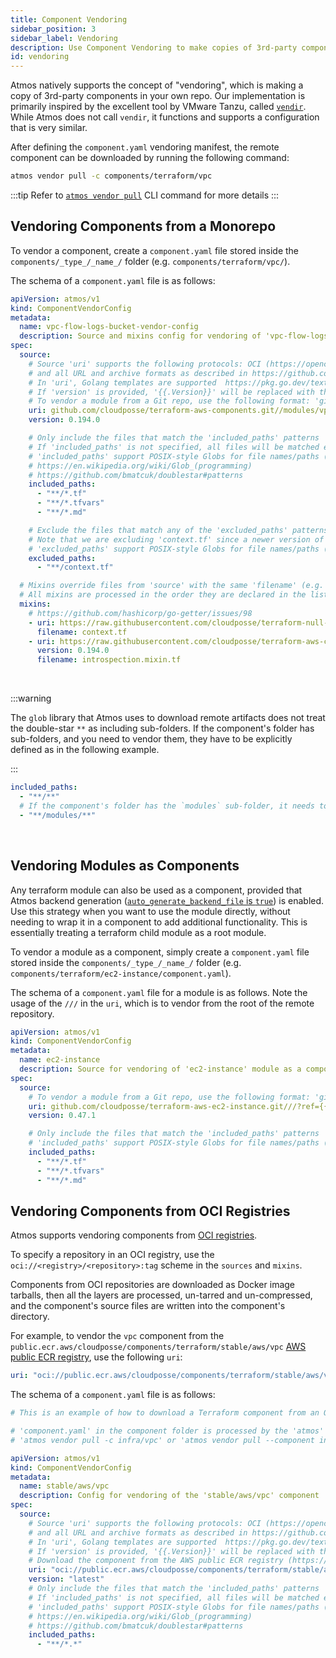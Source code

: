 ```yaml
---
title: Component Vendoring
sidebar_position: 3
sidebar_label: Vendoring
description: Use Component Vendoring to make copies of 3rd-party components in your own repo.
id: vendoring
---
```


Atmos natively supports the concept of "vendoring", which is making a copy of 3rd-party components in your own repo. 
Our implementation is primarily inspired by the excellent tool by VMware Tanzu, called [`vendir`](https://github.com/vmware-tanzu/carvel-vendir). While Atmos does not
call `vendir`, it functions and supports a configuration that is very similar.

After defining the `component.yaml` vendoring manifest, the remote component can be downloaded by running the following command:

```bash
atmos vendor pull -c components/terraform/vpc
```

:::tip
Refer to [`atmos vendor pull`](/cli/commands/vendor/pull) CLI command for more details
:::

## Vendoring Components from a Monorepo

To vendor a component, create a `component.yaml` file stored inside the `components/_type_/_name_/` folder (e.g. `components/terraform/vpc/`).

The schema of a `component.yaml` file is as follows:

```yaml
apiVersion: atmos/v1
kind: ComponentVendorConfig
metadata:
  name: vpc-flow-logs-bucket-vendor-config
  description: Source and mixins config for vendoring of 'vpc-flow-logs-bucket' component
spec:
  source:
    # Source 'uri' supports the following protocols: OCI (https://opencontainers.org), Git, Mercurial, HTTP, HTTPS, Amazon S3, Google GCP,
    # and all URL and archive formats as described in https://github.com/hashicorp/go-getter
    # In 'uri', Golang templates are supported  https://pkg.go.dev/text/template
    # If 'version' is provided, '{{.Version}}' will be replaced with the 'version' value before pulling the files from 'uri'
    # To vendor a module from a Git repo, use the following format: 'github.com/cloudposse/terraform-aws-ec2-instance.git///?ref={{.Version}}
    uri: github.com/cloudposse/terraform-aws-components.git//modules/vpc-flow-logs-bucket?ref={{.Version}}
    version: 0.194.0

    # Only include the files that match the 'included_paths' patterns
    # If 'included_paths' is not specified, all files will be matched except those that match the patterns from 'excluded_paths'
    # 'included_paths' support POSIX-style Globs for file names/paths (double-star/globstar `**` is supported)
    # https://en.wikipedia.org/wiki/Glob_(programming)
    # https://github.com/bmatcuk/doublestar#patterns
    included_paths:
      - "**/*.tf"
      - "**/*.tfvars"
      - "**/*.md"

    # Exclude the files that match any of the 'excluded_paths' patterns
    # Note that we are excluding 'context.tf' since a newer version of it will be downloaded using 'mixins'
    # 'excluded_paths' support POSIX-style Globs for file names/paths (double-star/globstar `**` is supported)
    excluded_paths:
      - "**/context.tf"

  # Mixins override files from 'source' with the same 'filename' (e.g. 'context.tf' will override 'context.tf' from the 'source')
  # All mixins are processed in the order they are declared in the list.
  mixins:
    # https://github.com/hashicorp/go-getter/issues/98
    - uri: https://raw.githubusercontent.com/cloudposse/terraform-null-label/0.25.0/exports/context.tf
      filename: context.tf
    - uri: https://raw.githubusercontent.com/cloudposse/terraform-aws-components/{{.Version}}/modules/datadog-agent/introspection.mixin.tf
      version: 0.194.0
      filename: introspection.mixin.tf
```

<br/>

:::warning

The `glob` library that Atmos uses to download remote artifacts does not treat the double-star `**` as including sub-folders.
If the component's folder has sub-folders, and you need to vendor them, they have to be explicitly defined as in the following example.

:::

```yaml title="component.yaml"
included_paths:
  - "**/**"
  # If the component's folder has the `modules` sub-folder, it needs to be explicitly defined
  - "**/modules/**"
```

<br/>

## Vendoring Modules as Components

Any terraform module can also be used as a component, provided that Atmos backend
generation ([`auto_generate_backend_file` is `true`](/cli/configuration/#components)) is enabled. Use this strategy when you want to use the module
directly, without needing to wrap it in a component to add additional functionality. This is essentially treating a terraform child module as a root
module.

To vendor a module as a component, simply create a `component.yaml` file stored inside the `components/_type_/_name_/` folder
(e.g. `components/terraform/ec2-instance/component.yaml`).

The schema of a `component.yaml` file for a module is as follows.
Note the usage of the `///` in the `uri`, which is to vendor from the root of the remote repository.

```yaml
apiVersion: atmos/v1
kind: ComponentVendorConfig
metadata:
  name: ec2-instance
  description: Source for vendoring of 'ec2-instance' module as a component
spec:
  source:
    # To vendor a module from a Git repo, use the following format: 'github.com/cloudposse/terraform-aws-ec2-instance.git///?ref={{.Version}}
    uri: github.com/cloudposse/terraform-aws-ec2-instance.git///?ref={{.Version}}
    version: 0.47.1

    # Only include the files that match the 'included_paths' patterns
    # 'included_paths' support POSIX-style Globs for file names/paths (double-star/globstar `**` is supported)
    included_paths:
      - "**/*.tf"
      - "**/*.tfvars"
      - "**/*.md"
```

## Vendoring Components from OCI Registries

Atmos supports vendoring components from [OCI registries](https://opencontainers.org).

To specify a repository in an OCI registry, use the `oci://<registry>/<repository>:tag` scheme in the `sources` and `mixins`.

Components from OCI repositories are downloaded as Docker image tarballs, then all the layers are processed, un-tarred and un-compressed,
and the component's source files are written into the component's directory.

For example, to vendor the `vpc` component from the `public.ecr.aws/cloudposse/components/terraform/stable/aws/vpc`
[AWS public ECR registry](https://docs.aws.amazon.com/AmazonECR/latest/public/public-registries.html), use the following `uri`:

```yaml
uri: "oci://public.ecr.aws/cloudposse/components/terraform/stable/aws/vpc:latest"
```

The schema of a `component.yaml` file is as follows:

```yaml
# This is an example of how to download a Terraform component from an OCI registry (https://opencontainers.org), e.g. AWS Public ECR

# 'component.yaml' in the component folder is processed by the 'atmos' commands:
# 'atmos vendor pull -c infra/vpc' or 'atmos vendor pull --component infra/vpc'

apiVersion: atmos/v1
kind: ComponentVendorConfig
metadata:
  name: stable/aws/vpc
  description: Config for vendoring of the 'stable/aws/vpc' component
spec:
  source:
    # Source 'uri' supports the following protocols: OCI (https://opencontainers.org), Git, Mercurial, HTTP, HTTPS, Amazon S3, Google GCP,
    # and all URL and archive formats as described in https://github.com/hashicorp/go-getter
    # In 'uri', Golang templates are supported  https://pkg.go.dev/text/template
    # If 'version' is provided, '{{.Version}}' will be replaced with the 'version' value before pulling the files from 'uri'
    # Download the component from the AWS public ECR registry (https://docs.aws.amazon.com/AmazonECR/latest/public/public-registries.html)
    uri: "oci://public.ecr.aws/cloudposse/components/terraform/stable/aws/vpc:{{.Version}}"
    version: "latest"
    # Only include the files that match the 'included_paths' patterns
    # If 'included_paths' is not specified, all files will be matched except those that match the patterns from 'excluded_paths'
    # 'included_paths' support POSIX-style Globs for file names/paths (double-star `**` is supported)
    # https://en.wikipedia.org/wiki/Glob_(programming)
    # https://github.com/bmatcuk/doublestar#patterns
    included_paths:
      - "**/*.*"
```
